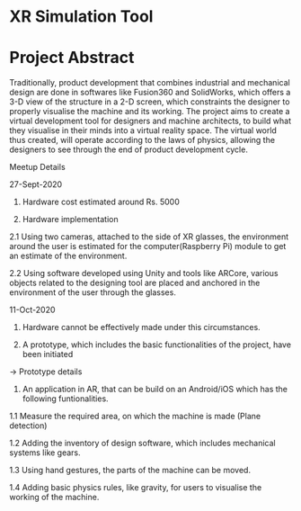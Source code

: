 # XR Simulation Tool

# Project Abstract

Traditionally, product development that combines industrial and mechanical
design are done in softwares like Fusion360 and SolidWorks, which offers a 3-D
view of the structure in a 2-D screen, which constraints the designer to properly
visualise the machine and its working.
The project aims to create a virtual development tool for designers and machine
architects, to build what they visualise in their minds into a virtual reality space.
The virtual world thus created, will operate according to the laws of physics,
allowing the designers to see through the end of product development cycle.

Meetup Details

27-Sept-2020
1. Hardware cost estimated around Rs. 5000

2. Hardware implementation

2.1 Using two cameras, attached to the side of XR glasses, the environment around the user is estimated for the computer(Raspberry Pi) module to get an estimate of the environment.

2.2 Using software developed using Unity and tools like ARCore, various objects related to the designing tool are placed and anchored in the environment of the user through the glasses. 

11-Oct-2020

1. Hardware cannot be effectively made under this circumstances.

2. A prototype, which includes the basic functionalities of the project, have been initiated

-> Prototype details

1. An application in AR, that can be build on an Android/iOS which has the following funtionalities.

1.1 Measure the required area, on which the machine is made (Plane detection)

1.2 Adding the inventory of design software, which includes mechanical systems like gears.

1.3 Using hand gestures, the parts of the machine can be moved.

1.4 Adding basic physics rules, like gravity, for users to visualise the working of the machine.

